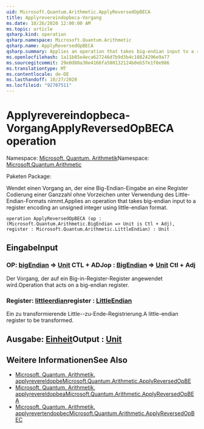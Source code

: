 ```yaml
---
uid: Microsoft.Quantum.Arithmetic.ApplyReversedOpBECA
title: Applyrevereindopbeca-Vorgang
ms.date: 10/26/2020 12:00:00 AM
ms.topic: article
qsharp.kind: operation
qsharp.namespace: Microsoft.Quantum.Arithmetic
qsharp.name: ApplyReversedOpBECA
qsharp.summary: Applies an operation that takes big-endian input to a register encoding an unsigned integer using little-endian format.
ms.openlocfilehash: 1a11b85e4eca627246d7b9d3b4c10824296e9a77
ms.sourcegitcommit: 29e0d88a30e4166fa580132124b0eb57e1f0e986
ms.translationtype: MT
ms.contentlocale: de-DE
ms.lasthandoff: 10/27/2020
ms.locfileid: "92707511"
---
```

# <a name="applyreversedopbeca-operation"></a><span data-ttu-id="32827-102">Applyrevereindopbeca-Vorgang</span><span class="sxs-lookup"><span data-stu-id="32827-102">ApplyReversedOpBECA operation</span></span>

<span data-ttu-id="32827-103">Namespace: [Microsoft. Quantum. Arithmetik](xref:Microsoft.Quantum.Arithmetic)</span><span class="sxs-lookup"><span data-stu-id="32827-103">Namespace: [Microsoft.Quantum.Arithmetic](xref:Microsoft.Quantum.Arithmetic)</span></span>

<span data-ttu-id="32827-104">Paketen [](https://nuget.org/packages/)</span><span class="sxs-lookup"><span data-stu-id="32827-104">Package: [](https://nuget.org/packages/)</span></span>


<span data-ttu-id="32827-105">Wendet einen Vorgang an, der eine Big-Endian-Eingabe an eine Register Codierung einer Ganzzahl ohne Vorzeichen unter Verwendung des Little-Endian-Formats nimmt.</span><span class="sxs-lookup"><span data-stu-id="32827-105">Applies an operation that takes big-endian input to a register encoding an unsigned integer using little-endian format.</span></span>

```qsharp
operation ApplyReversedOpBECA (op : (Microsoft.Quantum.Arithmetic.BigEndian => Unit is Ctl + Adj), register : Microsoft.Quantum.Arithmetic.LittleEndian) : Unit
```


## <a name="input"></a><span data-ttu-id="32827-106">Eingabe</span><span class="sxs-lookup"><span data-stu-id="32827-106">Input</span></span>

### <a name="op--bigendian--unit-ctl--adj"></a><span data-ttu-id="32827-107">OP: [bigEndian](xref:Microsoft.Quantum.Arithmetic.BigEndian) => [Unit](xref:microsoft.quantum.lang-ref.unit) CTL + ADJ</span><span class="sxs-lookup"><span data-stu-id="32827-107">op : [BigEndian](xref:Microsoft.Quantum.Arithmetic.BigEndian) => [Unit](xref:microsoft.quantum.lang-ref.unit) Ctl + Adj</span></span>

<span data-ttu-id="32827-108">Der Vorgang, der auf ein Big-in-Register-Register angewendet wird.</span><span class="sxs-lookup"><span data-stu-id="32827-108">Operation that acts on a big-endian register.</span></span>


### <a name="register--littleendian"></a><span data-ttu-id="32827-109">Register: [littleerdian](xref:Microsoft.Quantum.Arithmetic.LittleEndian)</span><span class="sxs-lookup"><span data-stu-id="32827-109">register : [LittleEndian](xref:Microsoft.Quantum.Arithmetic.LittleEndian)</span></span>

<span data-ttu-id="32827-110">Ein zu transformierende Little--zu-Ende-Registrierung.</span><span class="sxs-lookup"><span data-stu-id="32827-110">A little-endian register to be transformed.</span></span>



## <a name="output--unit"></a><span data-ttu-id="32827-111">Ausgabe: [Einheit](xref:microsoft.quantum.lang-ref.unit)</span><span class="sxs-lookup"><span data-stu-id="32827-111">Output : [Unit](xref:microsoft.quantum.lang-ref.unit)</span></span>



## <a name="see-also"></a><span data-ttu-id="32827-112">Weitere Informationen</span><span class="sxs-lookup"><span data-stu-id="32827-112">See Also</span></span>

- [<span data-ttu-id="32827-113">Microsoft. Quantum. Arithmetik. applyrevereldopbe</span><span class="sxs-lookup"><span data-stu-id="32827-113">Microsoft.Quantum.Arithmetic.ApplyReversedOpBE</span></span>](xref:Microsoft.Quantum.Arithmetic.ApplyReversedOpBE)
- [<span data-ttu-id="32827-114">Microsoft. Quantum. Arithmetik. applyrevereldopbea</span><span class="sxs-lookup"><span data-stu-id="32827-114">Microsoft.Quantum.Arithmetic.ApplyReversedOpBEA</span></span>](xref:Microsoft.Quantum.Arithmetic.ApplyReversedOpBEA)
- [<span data-ttu-id="32827-115">Microsoft. Quantum. Arithmetik. applyrevertendopbec</span><span class="sxs-lookup"><span data-stu-id="32827-115">Microsoft.Quantum.Arithmetic.ApplyReversedOpBEC</span></span>](xref:Microsoft.Quantum.Arithmetic.ApplyReversedOpBEC)